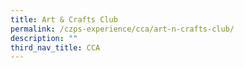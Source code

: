```yaml
---
title: Art & Crafts Club
permalink: /czps-experience/cca/art-n-crafts-club/
description: ""
third_nav_title: CCA
---
```


